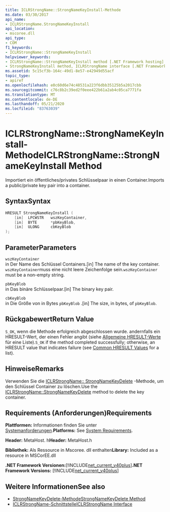 ```yaml
---
title: ICLRStrongName::StrongNameKeyInstall-Methode
ms.date: 03/30/2017
api_name:
- ICLRStrongName.StrongNameKeyInstall
api_location:
- mscoree.dll
api_type:
- COM
f1_keywords:
- ICLRStrongName::StrongNameKeyInstall
helpviewer_keywords:
- ICLRStrongName::StrongNameKeyInstall method [.NET Framework hosting]
- StrongNameKeyInstall method, ICLRStrongName interface [.NET Framework hosting]
ms.assetid: 5c15cf3b-164c-49d1-8e57-e42949d55acf
topic_type:
- apiref
ms.openlocfilehash: e0c60d6e74c48531a223f6dbb35125b5a2017cbb
ms.sourcegitcommit: c76c8b2c39ed2f0eee422b61a2ab4c05ca7771fa
ms.translationtype: MT
ms.contentlocale: de-DE
ms.lasthandoff: 05/21/2020
ms.locfileid: "83763039"
---
```

# <a name="iclrstrongnamestrongnamekeyinstall-method"></a><span data-ttu-id="acd8b-102">ICLRStrongName::StrongNameKeyInstall-Methode</span><span class="sxs-lookup"><span data-stu-id="acd8b-102">ICLRStrongName::StrongNameKeyInstall Method</span></span>
<span data-ttu-id="acd8b-103">Importiert ein öffentliches/privates Schlüsselpaar in einen Container.</span><span class="sxs-lookup"><span data-stu-id="acd8b-103">Imports a public/private key pair into a container.</span></span>  
  
## <a name="syntax"></a><span data-ttu-id="acd8b-104">Syntax</span><span class="sxs-lookup"><span data-stu-id="acd8b-104">Syntax</span></span>  
  
```cpp  
HRESULT StrongNameKeyInstall (  
    [in]  LPCWSTR   wszKeyContainer,  
    [in]  BYTE      *pbKeyBlob,  
    [in]  ULONG     cbKeyBlob  
);  
```  
  
## <a name="parameters"></a><span data-ttu-id="acd8b-105">Parameter</span><span class="sxs-lookup"><span data-stu-id="acd8b-105">Parameters</span></span>  
 `wszKeyContainer`  
 <span data-ttu-id="acd8b-106">in Der Name des Schlüssel Containers.</span><span class="sxs-lookup"><span data-stu-id="acd8b-106">[in] The name of the key container.</span></span> <span data-ttu-id="acd8b-107">`wszKeyContainer`muss eine nicht leere Zeichenfolge sein.</span><span class="sxs-lookup"><span data-stu-id="acd8b-107">`wszKeyContainer` must be a non-empty string.</span></span>  
  
 `pbKeyBlob`  
 <span data-ttu-id="acd8b-108">in Das binäre Schlüsselpaar.</span><span class="sxs-lookup"><span data-stu-id="acd8b-108">[in] The binary key pair.</span></span>  
  
 `cbKeyBlob`  
 <span data-ttu-id="acd8b-109">in Die Größe von in Bytes `pbKeyBlob` .</span><span class="sxs-lookup"><span data-stu-id="acd8b-109">[in] The size, in bytes, of `pbKeyBlob`.</span></span>  
  
## <a name="return-value"></a><span data-ttu-id="acd8b-110">Rückgabewert</span><span class="sxs-lookup"><span data-stu-id="acd8b-110">Return Value</span></span>  
 <span data-ttu-id="acd8b-111">`S_OK`, wenn die Methode erfolgreich abgeschlossen wurde. andernfalls ein HRESULT-Wert, der einen Fehler angibt (siehe [Allgemeine HRESULT-Werte](/windows/win32/seccrypto/common-hresult-values) für eine Liste).</span><span class="sxs-lookup"><span data-stu-id="acd8b-111">`S_OK` if the method completed successfully; otherwise, an HRESULT value that indicates failure (see [Common HRESULT Values](/windows/win32/seccrypto/common-hresult-values) for a list).</span></span>  
  
## <a name="remarks"></a><span data-ttu-id="acd8b-112">Hinweise</span><span class="sxs-lookup"><span data-stu-id="acd8b-112">Remarks</span></span>  
 <span data-ttu-id="acd8b-113">Verwenden Sie die [ICLRStrongName:: StrongNameKeyDelete](iclrstrongname-strongnamekeydelete-method.md) -Methode, um den Schlüssel Container zu löschen.</span><span class="sxs-lookup"><span data-stu-id="acd8b-113">Use the [ICLRStrongName::StrongNameKeyDelete](iclrstrongname-strongnamekeydelete-method.md) method to delete the key container.</span></span>  
  
## <a name="requirements"></a><span data-ttu-id="acd8b-114">Requirements (Anforderungen)</span><span class="sxs-lookup"><span data-stu-id="acd8b-114">Requirements</span></span>  
 <span data-ttu-id="acd8b-115">**Plattformen:** Informationen finden Sie unter [Systemanforderungen](../../get-started/system-requirements.md).</span><span class="sxs-lookup"><span data-stu-id="acd8b-115">**Platforms:** See [System Requirements](../../get-started/system-requirements.md).</span></span>  
  
 <span data-ttu-id="acd8b-116">**Header:** MetaHost. h</span><span class="sxs-lookup"><span data-stu-id="acd8b-116">**Header:** MetaHost.h</span></span>  
  
 <span data-ttu-id="acd8b-117">**Bibliothek:** Als Ressource in Mscoree. dll enthalten</span><span class="sxs-lookup"><span data-stu-id="acd8b-117">**Library:** Included as a resource in MSCorEE.dll</span></span>  
  
 <span data-ttu-id="acd8b-118">**.NET Framework Versionen:**[!INCLUDE[net_current_v40plus](../../../../includes/net-current-v40plus-md.md)]</span><span class="sxs-lookup"><span data-stu-id="acd8b-118">**.NET Framework Versions:** [!INCLUDE[net_current_v40plus](../../../../includes/net-current-v40plus-md.md)]</span></span>  
  
## <a name="see-also"></a><span data-ttu-id="acd8b-119">Weitere Informationen</span><span class="sxs-lookup"><span data-stu-id="acd8b-119">See also</span></span>

- [<span data-ttu-id="acd8b-120">StrongNameKeyDelete-Methode</span><span class="sxs-lookup"><span data-stu-id="acd8b-120">StrongNameKeyDelete Method</span></span>](iclrstrongname-strongnamekeydelete-method.md)
- [<span data-ttu-id="acd8b-121">ICLRStrongName-Schnittstelle</span><span class="sxs-lookup"><span data-stu-id="acd8b-121">ICLRStrongName Interface</span></span>](iclrstrongname-interface.md)
